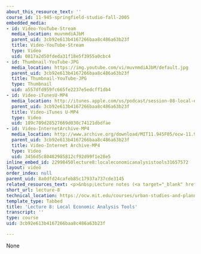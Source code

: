 ```yaml
---
about_this_resource_text: ''
course_id: 11-945-springfield-studio-fall-2005
embedded_media:
- id: Video-YouTube-Stream
  media_location: muvnmdiAJbM
  parent_uid: 3cb92e613b4167266baa8c486a63b23f
  title: Video-YouTube-Stream
  type: Video
  uid: 0817a2d50fdeda31f18e5f3955a0cbc4
- id: Thumbnail-YouTube-JPG
  media_location: https://img.youtube.com/vi/muvnmdiAJbM/default.jpg
  parent_uid: 3cb92e613b4167266baa8c486a63b23f
  title: Thumbnail-YouTube-JPG
  type: Thumbnail
  uid: a557dfd959fc665fe2237e5edcff1db4
- id: Video-iTunesU-MP4
  media_location: http://itunes.apple.com/us/podcast/session-08-local-economic/id354868923?i=80690243
  parent_uid: 3cb92e613b4167266baa8c486a63b23f
  title: Video-iTunes U-MP4
  type: Video
  uid: 109c709d28527669d030c74121dbdfae
- id: Video-InternetArchive-MP4
  media_location: http://www.archive.org/download/MIT11.945F05/ocw-11.945-04oct2005-220k.mp4
  parent_uid: 3cb92e613b4167266baa8c486a63b23f
  title: Video-Internet Archive-MP4
  type: Video
  uid: 3456d5c80482985812cf92d99f1e28e5
inline_embed_id: 22998450lecture8:localeconomicanalysistools31657572
layout: video
order_index: null
parent_uid: 8a0dfd24cafeb85c17937a737cde3145
related_resources_text: <p>&nbsp;Lecture notes (<a target="_blank" href="./resolveuid/6f79788ac51cb2adcf91d191f4a0bcc3">PDF</a>)</p>
short_url: lecture-8
technical_location: https://ocw.mit.edu/courses/urban-studies-and-planning/11-945-springfield-studio-fall-2005/lecture-notes/lecture-8
template_type: Tabbed
title: 'Lecture 8: Local Economic Analysis Tools'
transcript: ''
type: course
uid: 3cb92e613b4167266baa8c486a63b23f

---
```

None